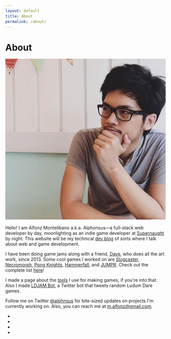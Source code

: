 ```yaml
---
layout: default
title: About
permalink: /about/
---
```


# About

<div class="profile-pic">
	<img src="/images/pp2.png"/>
</div>

Hello! I am Alfonz Montelibano a.k.a. Alphonsus—a full-stack web developer by day, moonlighting as an indie game developer at [Supernaught](http://twitter.com/_supernaught) by night. This website will be my technical [dev blog](/blog) of sorts where I talk about web and game development.

I have been doing game jams along with a friend, [Dave](http://twitter.com/momorgoth), who does all the art work, since 2013. Some cool games I worked on are [Slugcaster](http://supernaught.itch.io/slugcaster), [Necromorph](http://supernaught.itch.io/necromorph), [Pong Knights](http://alphonsus.itch.io/pong-knights), [Hammerfall](http://www.ludumdare.com/compo/ludum-dare-28/?action=preview&uid=25961), and [JUMPR](http://supernaught.itch.io/jumpr). Check out the complete list [here](/projects)!

I made a page about the [tools](/tools) I use for making games, if you're into that. Also I made [LDJAM Bot](http://twitter.com/ldjambot), a Twitter bot that tweets random Ludum Dare games.

Follow me on Twitter [@alphnsus](http://twitter.com/alphnsus) for bite-sized updates on projects I'm currently working on. Also, you can reach me at [m.alfonz@gmail.com](mailto:m.alfonz@gmail.com).


<div id="home">
<ul class="social-media">
	<li><a href="http://twitter.com/{{ site.twitter_username }}"><i class="fa fa-lg fa-twitter"></i></a></li>
	<li><a href="http://github.com/{{ site.github_username }}"><i class="fa fa-lg fa-github-alt"></i></a></li>
	<li><a href="http://stackoverflow.com/users/4007220/alphonsus"><i class="fa fa-lg fa-stack-overflow"></i></a></li>
	<li><a href="mailto:{{ site.email }}"><i class="fa fa-lg fa-envelope"></i></a></li>
</ul>
</div>